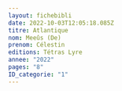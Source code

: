 ```yaml
---
layout: fichebibli
date: 2022-10-03T12:05:18.085Z
titre: Atlantique
nom: Meeûs (De)
prenom: Célestin
editions: Tétras Lyre
annee: "2022"
pages: "8"
ID_categorie: "1"
---
```

